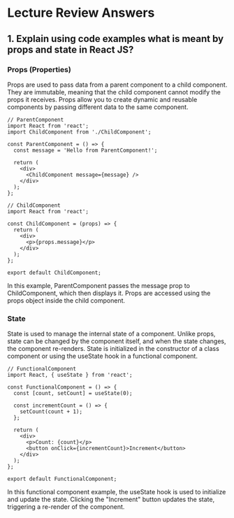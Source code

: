 # Lecture Review Answers

## 1. Explain using code examples what is meant by props and state in React JS?

### Props (Properties)

Props are used to pass data from a parent component to a child component. They are immutable, meaning that the child component cannot modify the props it receives. Props allow you to create dynamic and reusable components by passing different data to the same component.

```
// ParentComponent
import React from 'react';
import ChildComponent from './ChildComponent';

const ParentComponent = () => {
  const message = 'Hello from ParentComponent!';

  return (
    <div>
      <ChildComponent message={message} />
    </div>
  );
};

// ChildComponent
import React from 'react';

const ChildComponent = (props) => {
  return (
    <div>
      <p>{props.message}</p>
    </div>
  );
};

export default ChildComponent;
```

In this example, ParentComponent passes the message prop to ChildComponent, which then displays it. Props are accessed using the props object inside the child component.

### State

State is used to manage the internal state of a component. Unlike props, state can be changed by the component itself, and when the state changes, the component re-renders. State is initialized in the constructor of a class component or using the useState hook in a functional component.

```
// FunctionalComponent
import React, { useState } from 'react';

const FunctionalComponent = () => {
  const [count, setCount] = useState(0);

  const incrementCount = () => {
    setCount(count + 1);
  };

  return (
    <div>
      <p>Count: {count}</p>
      <button onClick={incrementCount}>Increment</button>
    </div>
  );
};

export default FunctionalComponent;
```

In this functional component example, the useState hook is used to initialize and update the state. Clicking the "Increment" button updates the state, triggering a re-render of the component.
